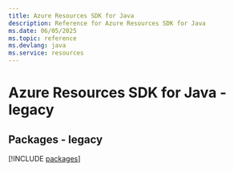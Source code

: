 ```yaml
---
title: Azure Resources SDK for Java
description: Reference for Azure Resources SDK for Java
ms.date: 06/05/2025
ms.topic: reference
ms.devlang: java
ms.service: resources
---
```

# Azure Resources SDK for Java - legacy
## Packages - legacy
[!INCLUDE [packages](resources-index.md)]